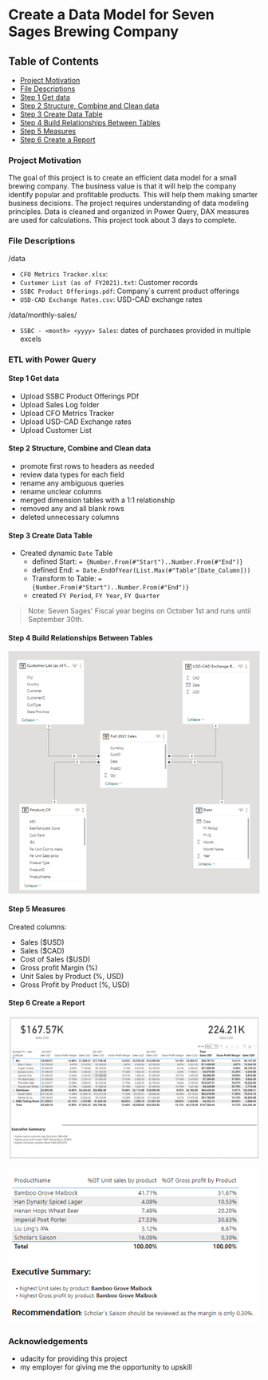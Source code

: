# Create a Data Model for Seven Sages Brewing Company

## Table of Contents
 * [Project Motivation](#project-motivation)
 * [File Descriptions](#file-descriptions)
 * [Step 1 Get data](#step-1-get-data)
 * [Step 2 Structure, Combine and Clean data](#step-2-structure-combine-and-clean-data)
 * [Step 3 Create Data Table](#step-3-create-data-table)
 * [Step 4 Build Relationships Between Tables](#step-4-build-relationships-between-tables)
 * [Step 5 Measures](#step-5-measures)
 * [Step 6 Create a Report](#step-6-create-a-report)

### Project Motivation

The goal of this project is to create an efficient data model for a small brewing company. The business value is that it will help the company identify popular and profitable products. This will help them making smarter business decisions. The project requires understanding of data modeling principles. Data is cleaned and organized in Power Query, DAX measures are used for calculations. This project took about 3 days to complete.

### File Descriptions

/data

- `CFO Metrics Tracker.xlsx`: 
- `Customer List (as of FY2021).txt`: Customer records 
- `SSBC Product Offerings.pdf`: Company´s current product offerings
- `USD-CAD Exchange Rates.csv`: USD-CAD exchange rates

/data/monthly-sales/

- `SSBC - <month> <yyyy> Sales`: dates of purchases provided in multiple excels

### ETL with Power Query

#### Step 1 Get data

- Upload SSBC Product Offerings PDf
- Upload Sales Log folder
- Upload CFO Metrics Tracker
- Upload USD-CAD Exchange rates
- Upload Customer List

#### Step 2 Structure, Combine and Clean data

- promote first rows to headers as needed
- review data types for each field
- rename any ambiguous queries
- rename unclear columns
- merged dimension tables with a 1:1 relationship
- removed any and all blank rows
- deleted unnecessary columns

#### Step 3 Create Data Table
- Created dynamic `Date` Table
    - defined Start: `= {Number.From(#"Start")..Number.From(#"End")}`
    - defined End: `= Date.EndOfYear(List.Max(#"Table"[Date_Column]))`
    - Transform to Table: `= {Number.From(#"Start")..Number.From(#"End")}`
    - created `FY Period`, `FY Year`, `FY Quarter`

> Note: Seven Sages' Fiscal year begins on October 1st and runs until September 30th.

#### Step 4 Build Relationships Between Tables

![SSBC Relationship Diagram](relationship_diagram.png)

#### Step 5 Measures

Created columns:

- Sales ($USD)
- Sales ($CAD)
- Cost of Sales ($USD)
- Gross profit Margin (%)
- Unit Sales by Product (%, USD)
- Gross Profit by Product (%, USD)

#### Step 6 Create a Report

![SSBC Report Tab 1](report_tab_1.png)

![SSBC Report Tab 2](report_tab_2.png)

### Acknowledgements

- udacity for providing this project
- my employer for giving me the opportunity to upskill




